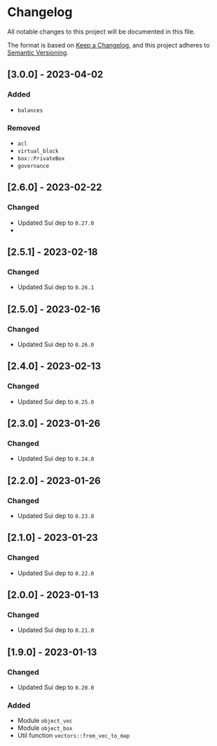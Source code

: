 # Changelog

All notable changes to this project will be documented in this file.

The format is based on [Keep a
Changelog](https://keepachangelog.com/en/1.0.0/), and this project adheres to
[Semantic Versioning](https://semver.org/spec/v2.0.0.html).

## [3.0.0] - 2023-04-02

### Added

- `balances`

### Removed

- `acl`
- `virtual_block`
- `box::PrivateBox`
- `governance`

## [2.6.0] - 2023-02-22

### Changed

- Updated Sui dep to `0.27.0`
-

## [2.5.1] - 2023-02-18

### Changed

- Updated Sui dep to `0.26.1`

## [2.5.0] - 2023-02-16

### Changed

- Updated Sui dep to `0.26.0`

## [2.4.0] - 2023-02-13

### Changed

- Updated Sui dep to `0.25.0`

## [2.3.0] - 2023-01-26

### Changed

- Updated Sui dep to `0.24.0`

## [2.2.0] - 2023-01-26

### Changed

- Updated Sui dep to `0.23.0`

## [2.1.0] - 2023-01-23

### Changed

- Updated Sui dep to `0.22.0`

## [2.0.0] - 2023-01-13

### Changed

- Updated Sui dep to `0.21.0`

## [1.9.0] - 2023-01-13

### Changed

- Updated Sui dep to `0.20.0`

### Added

- Module `object_vec`
- Module `object_box`
- Util function `vectors::from_vec_to_map`

